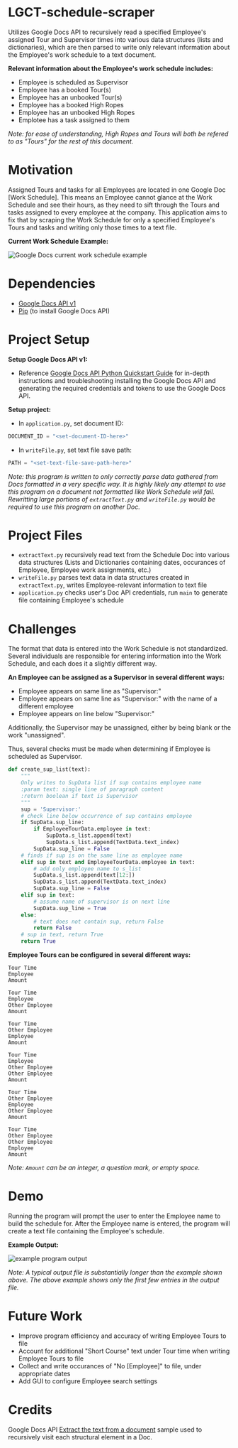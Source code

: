 # LGCT-schedule-scraper

Utilizes Google Docs API to recursively read a specified Employee's assigned Tour and Supervisor times 
into various data structures (lists and dictionaries), which are then parsed to write only relevant information about 
the Employee's work schedule to a text document.

**Relevant information about the Employee's work schedule includes:**
* Employee is scheduled as Supervisor 
* Employee has a booked Tour(s)
* Employee has an unbooked Tour(s)
* Employee has a booked High Ropes
* Employee has an unbooked High Ropes
* Emplotee has a task assigned to them

_Note: for ease of understanding, High Ropes and Tours will both be refered to as "Tours" for the rest of this document._

# Motivation

Assigned Tours and tasks for all Employees are located in one Google Doc [Work Schedule]. This means an Employee cannot glance at 
the Work Schedule and see their hours, as they need to sift through the Tours and tasks assigned to every employee at the company. 
This application aims to fix that by scraping the Work Schedule for only a specified Employee's Tours and tasks and writing only those times to a text file.

**Current Work Schedule Example:**

![Google Docs current work schedule example](example_images/example_schedule.png)


# Dependencies

* [Google Docs API v1](https://developers.google.com/docs/api)
* [Pip](https://pypi.org/project/pip/) (to install Google Docs API)


# Project Setup

**Setup Google Docs API v1:**

* Reference [Google Docs API Python Quickstart Guide](https://developers.google.com/docs/api/quickstart/python) for in-depth 
instructions and troubleshooting installing the Google Docs API and generating the required credentials and tokens to use the Google Docs API.

**Setup project:**

* In `application.py`, set document ID:
~~~python
DOCUMENT_ID = "<set-document-ID-here>"
~~~

* In `writeFile.py`, set text file save path:
~~~python
PATH = "<set-text-file-save-path-here>"
~~~

_Note: this program is written to only correctly parse data gathered from Docs formatted in a very specific way. 
It is highly likely any attempt to use this program on a document not formatted like Work Schedule will fail. 
Rewritting large portions of `extractText.py` and `writeFile.py` would be required to use this program on another Doc._


# Project Files

* `extractText.py` recursively read text from the Schedule Doc into various data structures (Lists and Dictionaries containing dates, occurances of Employee, Employee work assignments, etc.)
* `writeFile.py` parses text data in data structures created in `extractText.py`, writes Employee-relevant information to text file
* `application.py` checks user's Doc API credentials, run `main` to generate file containing Employee's schedule


# Challenges

The format that data is entered into the Work Schedule is not standardized. Several individuals are responsible for 
entering information into the Work Schedule, and each does it a slightly different way.

**An Employee can be assigned as a Supervisor in several different ways:**
* Employee appears on same line as "Supervisor:"
* Employee appears on same line as "Supervisor:" with the name of a different employee
* Employee appears on line below "Supervisor:"

Additionally, the Supervisor may be unassigned, either by being blank or the work "unassigned".

Thus, several checks must be made when determining if Employee is scheduled as Supervisor.
~~~python
def create_sup_list(text):
    """
    Only writes to SupData list if sup contains employee name
    :param text: single line of paragraph content
    :return boolean if text is Supervisor
    """
    sup = 'Supervisor:'
    # check line below occurrence of sup contains employee
    if SupData.sup_line:
        if EmployeeTourData.employee in text:
            SupData.s_list.append(text)
            SupData.s_list.append(TextData.text_index)
        SupData.sup_line = False
    # finds if sup is on the same line as employee name
    elif sup in text and EmployeeTourData.employee in text:
        # add only employee name to s_list
        SupData.s_list.append(text[12:])
        SupData.s_list.append(TextData.text_index)
        SupData.sup_line = False
    elif sup in text:
        # assume name of supervisor is on next line
        SupData.sup_line = True
    else:
        # text does not contain sup, return False
        return False
    # sup in text, return True
    return True
~~~


**Employee Tours can be configured in several different ways:**
~~~
Tour Time
Employee
Amount
~~~
~~~
Tour Time
Employee
Other Employee
Amount
~~~
~~~
Tour Time
Other Employee
Employee
Amount
~~~
~~~
Tour Time
Employee
Other Employee
Other Employee
Amount
~~~
~~~
Tour Time
Other Employee
Employee
Other Employee
Amount
~~~
~~~
Tour Time
Other Employee
Other Employee
Employee
Amount
~~~

_Note: `Amount` can be an integer, a question mark, or empty space._


# Demo

Running the program will prompt the user to enter the Employee name to build the schedule for. 
After the Employee name is entered, the program will create a text file containing the Employee's schedule.

**Example Output:**

![example program output](example_images/program_output.png)

_Note: A typical output file is substantially longer than the example shown above. The above example shows only the first few entries in the output file._

# Future Work

* Improve program efficiency and accuracy of writing Employee Tours to file
* Account for additional "Short Course" text under Tour time when writing Employee Tours to file
* Collect and write occurances of "No [Employee]" to file, under appropriate dates
* Add GUI to configure Employee search settings

# Credits

Google Docs API [Extract the text from a document](https://developers.google.com/docs/api/samples/extract-text#python) sample used to recursively visit each structural element in a Doc.

